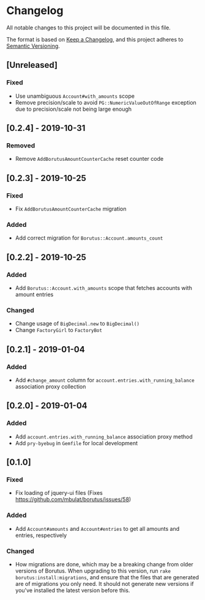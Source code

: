 # Changelog
All notable changes to this project will be documented in this file.

The format is based on [Keep a Changelog](https://keepachangelog.com/en/1.0.0/),
and this project adheres to [Semantic Versioning](https://semver.org/spec/v2.0.0.html).

## [Unreleased]
### Fixed
- Use unambiguous `Account#with_amounts` scope
- Remove precision/scale to avoid `PG::NumericValueOutOfRange` exception due to precision/scale not being large enough

## [0.2.4] - 2019-10-31
### Removed
- Remove `AddBorutusAmountCounterCache` reset counter code

## [0.2.3] - 2019-10-25
### Fixed
- Fix `AddBorutusAmountCounterCache` migration

### Added
- Add correct migration for `Borutus::Account.amounts_count`

## [0.2.2] - 2019-10-25
### Added
- Add `Borutus::Account.with_amounts` scope that fetches accounts with amount entries

### Changed
- Change usage of `BigDecimal.new` to `BigDecimal()`
- Change `FactoryGirl` to `FactoryBot`

## [0.2.1] - 2019-01-04
### Added
- Add `#change_amount` column for `account.entries.with_running_balance` association proxy collection

## [0.2.0] - 2019-01-04
### Added
- Add `account.entries.with_running_balance` association proxy method
- Add `pry-byebug` in `Gemfile` for local development

## [0.1.0]
### Fixed
- Fix loading of jquery-ui files (Fixes https://github.com/mbulat/borutus/issues/58)

### Added
- Add `Account#amounts` and `Account#entries` to get all amounts and entries, respectively

### Changed
- How migrations are done, which may be a breaking change from older versions of Borutus. When upgrading to this version, run `rake borutus:install:migrations`, and ensure that the files that are generated are of migrations you only need. It should not generate new versions if you've installed the latest version before this.

